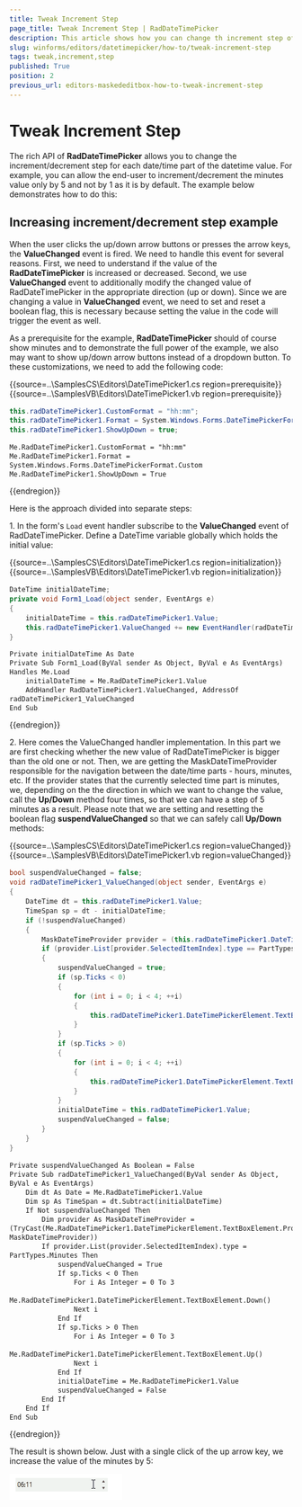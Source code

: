 ```yaml
---
title: Tweak Increment Step
page_title: Tweak Increment Step | RadDateTimePicker
description: This article shows how you can change th increment step of the up/down buttons. 
slug: winforms/editors/datetimepicker/how-to/tweak-increment-step
tags: tweak,increment,step
published: True
position: 2
previous_url: editors-maskededitbox-how-to-tweak-increment-step
---
```


# Tweak Increment Step
 
The rich API of __RadDateTimePicker__ allows you to change the increment/decrement step for each date/time part of the datetime value. For example, you can allow the end-user to increment/decrement the minutes value only by 5 and not by 1 as it is by default. The example below demonstrates how to do this:    

## Increasing increment/decrement step example

When the user clicks the up/down arrow buttons or presses the arrow keys, the __ValueChanged__ event is fired. We need to handle this event for several reasons. First, we need to understand if the value of the __RadDateTimePicker__ is increased or decreased.  Second, we use __ValueChanged__ event to additionally modify the changed value of RadDateTimePicker in the appropriate direction (up or down). Since we are changing a value in __ValueChanged__ event, we need to set and reset a boolean flag, this is necessary because setting the value in the code will trigger the event as well.  

As a prerequisite for the example, __RadDateTimePicker__ should of course show minutes and to demonstrate the full power of the example, we also may want to show up/down arrow buttons instead of a dropdown button. To these customizations, we need to add the following code: 

{{source=..\SamplesCS\Editors\DateTimePicker1.cs region=prerequisite}} 
{{source=..\SamplesVB\Editors\DateTimePicker1.vb region=prerequisite}} 

````C#
this.radDateTimePicker1.CustomFormat = "hh:mm";
this.radDateTimePicker1.Format = System.Windows.Forms.DateTimePickerFormat.Custom;
this.radDateTimePicker1.ShowUpDown = true;

````
````VB.NET
Me.RadDateTimePicker1.CustomFormat = "hh:mm"
Me.RadDateTimePicker1.Format = System.Windows.Forms.DateTimePickerFormat.Custom
Me.RadDateTimePicker1.ShowUpDown = True

````

{{endregion}} 
 
Here is the approach divided into separate steps:

1\. In the form's `Load` event handler subscribe to the __ValueChanged__ event of RadDateTimePicker. Define a DateTime variable globally which holds the initial value: 

{{source=..\SamplesCS\Editors\DateTimePicker1.cs region=initialization}} 
{{source=..\SamplesVB\Editors\DateTimePicker1.vb region=initialization}} 

````C#
DateTime initialDateTime;
private void Form1_Load(object sender, EventArgs e)
{
    initialDateTime = this.radDateTimePicker1.Value;
    this.radDateTimePicker1.ValueChanged += new EventHandler(radDateTimePicker1_ValueChanged);
}

````
````VB.NET
Private initialDateTime As Date
Private Sub Form1_Load(ByVal sender As Object, ByVal e As EventArgs) Handles Me.Load
    initialDateTime = Me.RadDateTimePicker1.Value
    AddHandler RadDateTimePicker1.ValueChanged, AddressOf radDateTimePicker1_ValueChanged
End Sub

````

{{endregion}} 
 
2\. Here comes the ValueChanged handler implementation. In this part we are first checking whether the new value of RadDateTimePicker is bigger than the old one or not. Then, we are getting the MaskDateTimeProvider responsible for the navigation between the date/time parts - hours, minutes, etc. If the provider states that the currently selected time part is minutes, we, depending on the the direction in which we want to change the value, call the __Up/Down__ method four times, so that we can have a step of 5 minutes as a result. Please note that we are setting and resetting the boolean flag __suspendValueChanged__ so that we can safely call __Up/Down__ methods: 

{{source=..\SamplesCS\Editors\DateTimePicker1.cs region=valueChanged}} 
{{source=..\SamplesVB\Editors\DateTimePicker1.vb region=valueChanged}} 

````C#
bool suspendValueChanged = false;
void radDateTimePicker1_ValueChanged(object sender, EventArgs e)
{
    DateTime dt = this.radDateTimePicker1.Value;
    TimeSpan sp = dt - initialDateTime;
    if (!suspendValueChanged)
    {
        MaskDateTimeProvider provider = (this.radDateTimePicker1.DateTimePickerElement.TextBoxElement.Provider as MaskDateTimeProvider);
        if (provider.List[provider.SelectedItemIndex].type == PartTypes.Minutes)
        {
            suspendValueChanged = true;
            if (sp.Ticks < 0)
            {
                for (int i = 0; i < 4; ++i)
                {
                    this.radDateTimePicker1.DateTimePickerElement.TextBoxElement.Down();
                }
            }
            if (sp.Ticks > 0)
            {
                for (int i = 0; i < 4; ++i)
                {
                    this.radDateTimePicker1.DateTimePickerElement.TextBoxElement.Up();
                }
            }
            initialDateTime = this.radDateTimePicker1.Value;
            suspendValueChanged = false;
        }
    }
}

````
````VB.NET
Private suspendValueChanged As Boolean = False
Private Sub radDateTimePicker1_ValueChanged(ByVal sender As Object, ByVal e As EventArgs)
    Dim dt As Date = Me.RadDateTimePicker1.Value
    Dim sp As TimeSpan = dt.Subtract(initialDateTime)
    If Not suspendValueChanged Then
        Dim provider As MaskDateTimeProvider = (TryCast(Me.RadDateTimePicker1.DateTimePickerElement.TextBoxElement.Provider, MaskDateTimeProvider))
        If provider.List(provider.SelectedItemIndex).type = PartTypes.Minutes Then
            suspendValueChanged = True
            If sp.Ticks < 0 Then
                For i As Integer = 0 To 3
                    Me.RadDateTimePicker1.DateTimePickerElement.TextBoxElement.Down()
                Next i
            End If
            If sp.Ticks > 0 Then
                For i As Integer = 0 To 3
                    Me.RadDateTimePicker1.DateTimePickerElement.TextBoxElement.Up()
                Next i
            End If
            initialDateTime = Me.RadDateTimePicker1.Value
            suspendValueChanged = False
        End If
    End If
End Sub

````

{{endregion}} 
 
The result is shown below. Just with a single click of the up arrow key, we increase the value of the minutes by 5:

![editors-maskededitbox-how-to-tweak-increment-step 001](images/editors-maskededitbox-how-to-tweak-increment-step001.gif)
